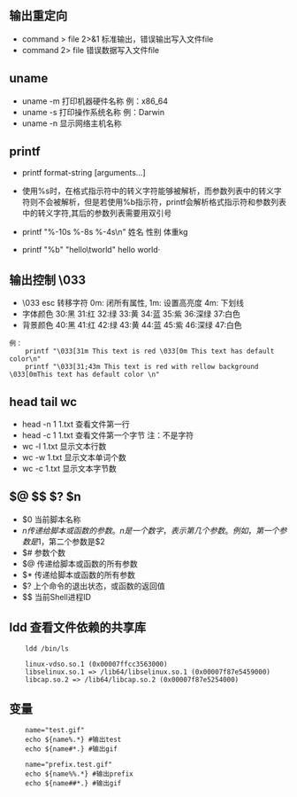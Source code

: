 ## 输出重定向

* command > file 2>&1 标准输出，错误输出写入文件file
* command 2> file 错误数据写入文件file

## uname

* uname -m 打印机器硬件名称 例：x86_64
* uname -s 打印操作系统名称 例：Darwin
* uname -n 显示网络主机名称

## printf

* printf  format-string  [arguments...]

* 使用%s时，在格式指示符中的转义字符能够被解析，而参数列表中的转义字符则不会被解析，但是若使用%b指示符，printf会解析格式指示符和参数列表中的转义字符,其后的参数列表需要用双引号

* printf "%-10s %-8s %-4s\n"  姓名  性别  体重kg

* printf "%b" "hello\tworld"  hello world·

## 输出控制 \033

- \033 esc 转移字符 0m: 闭所有属性, 1m: 设置高亮度 4m: 下划线
- 字体颜色 30:黑 31:红 32:绿 33:黄 34:蓝 35:紫 36:深绿 37:白色
- 背景颜色 40:黑 41:红 42:绿 43:黄 44:蓝 45:紫 46:深绿 47:白色

```
例：
    printf "\033[31m This text is red \033[0m This text has default color\n"
    printf "\033[31;43m This text is red with rellow background \033[0mThis text has default color \n"
```

## head tail wc
- head -n 1 1.txt 查看文件第一行
- head -c 1 1.txt 查看文件第一个字节 注：不是字符
- wc -l 1.txt 显示文本行数
- wc -w 1.txt 显示文本单词个数
- wc -c 1.txt 显示文本字节数

## $@ $$ $? $n 
- $0 当前脚本名称
- $n 传递给脚本或函数的参数。n 是一个数字，表示第几个参数。例如，第一个参数是$1，第二个参数是$2
- $# 参数个数
- $@ 传递给脚本或函数的所有参数
- $* 传递给脚本或函数的所有参数
- $? 上个命令的退出状态，或函数的返回值
- $\$ 当前Shell进程ID

## ldd 查看文件依赖的共享库
```
    ldd /bin/ls

    linux-vdso.so.1 (0x00007ffcc3563000)
    libselinux.so.1 => /lib64/libselinux.so.1 (0x00007f87e5459000)
    libcap.so.2 => /lib64/libcap.so.2 (0x00007f87e5254000)
```

## 变量
```
    name="test.gif"
    echo ${name%.*} #输出test
    echo ${name#*.} #输出gif

    name="prefix.test.gif"
    echo ${name%%.*} #输出prefix
    echo ${name##*.} #输出gif
```
